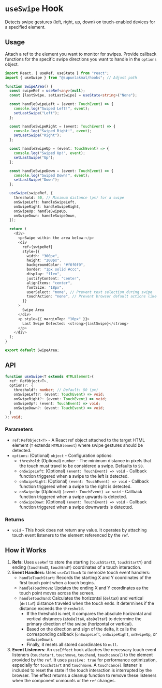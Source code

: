 # `useSwipe` Hook

Detects swipe gestures (left, right, up, down) on touch-enabled devices for a specified element.

## Usage

Attach a ref to the element you want to monitor for swipes. Provide callback functions for the specific swipe directions you want to handle in the `options` object.

```typescript
import React, { useRef, useState } from "react";
import { useSwipe } from "@supunlakmal/hooks"; // Adjust path

function SwipeArea() {
  const swipeRef = useRef<any>(null);
  const [lastSwipe, setLastSwipe] = useState<string>("None");

  const handleSwipeLeft = (event: TouchEvent) => {
    console.log("Swiped Left!", event);
    setLastSwipe("Left");
  };

  const handleSwipeRight = (event: TouchEvent) => {
    console.log("Swiped Right!", event);
    setLastSwipe("Right");
  };

  const handleSwipeUp = (event: TouchEvent) => {
    console.log("Swiped Up!", event);
    setLastSwipe("Up");
  };

  const handleSwipeDown = (event: TouchEvent) => {
    console.log("Swiped Down!", event);
    setLastSwipe("Down");
  };

  useSwipe(swipeRef, {
    threshold: 50, // Minimum distance (px) for a swipe
    onSwipeLeft: handleSwipeLeft,
    onSwipeRight: handleSwipeRight,
    onSwipeUp: handleSwipeUp,
    onSwipeDown: handleSwipeDown,
  });

  return (
    <div>
      <p>Swipe within the area below:</p>
      <div
        ref={swipeRef}
        style={{
          width: "300px",
          height: "200px",
          backgroundColor: "#f0f0f0",
          border: "1px solid #ccc",
          display: "flex",
          justifyContent: "center",
          alignItems: "center",
          fontSize: "18px",
          userSelect: "none", // Prevent text selection during swipe
          touchAction: "none", // Prevent browser default actions like scroll/zoom
        }}
      >
        Swipe Area
      </div>
      <p style={{ marginTop: "10px" }}>
        Last Swipe Detected: <strong>{lastSwipe}</strong>
      </p>
    </div>
  );
}

export default SwipeArea;
```

## API

```typescript
function useSwipe<T extends HTMLElement>(
  ref: RefObject<T>,
  options?: {
    threshold?: number; // Default: 50 (px)
    onSwipeLeft?: (event: TouchEvent) => void;
    onSwipeRight?: (event: TouchEvent) => void;
    onSwipeUp?: (event: TouchEvent) => void;
    onSwipeDown?: (event: TouchEvent) => void;
  }
): void;
```

### Parameters

- `ref`: `RefObject<T>` - A React ref object attached to the target HTML element (`T` extends `HTMLElement`) where swipe gestures should be detected.
- `options`: (Optional) `object` - Configuration options:
  - `threshold`: (Optional) `number` - The minimum distance in pixels that the touch must travel to be considered a swipe. Defaults to `50`.
  - `onSwipeLeft`: (Optional) `(event: TouchEvent) => void` - Callback function triggered when a swipe to the left is detected.
  - `onSwipeRight`: (Optional) `(event: TouchEvent) => void` - Callback function triggered when a swipe to the right is detected.
  - `onSwipeUp`: (Optional) `(event: TouchEvent) => void` - Callback function triggered when a swipe upwards is detected.
  - `onSwipeDown`: (Optional) `(event: TouchEvent) => void` - Callback function triggered when a swipe downwards is detected.

### Returns

- `void` - This hook does not return any value. It operates by attaching touch event listeners to the element referenced by the `ref`.

## How it Works

1.  **Refs**: Uses `useRef` to store the starting (`touchStartX`, `touchStartY`) and ending (`touchEndX`, `touchEndY`) coordinates of a touch interaction.
2.  **Event Handlers**: Uses `useCallback` to memoize touch event handlers:
    - `handleTouchStart`: Records the starting X and Y coordinates of the first touch point when a touch begins.
    - `handleTouchMove`: Updates the ending X and Y coordinates as the touch point moves across the screen.
    - `handleTouchEnd`: Calculates the horizontal (`deltaX`) and vertical (`deltaY`) distance traveled when the touch ends. It determines if the distance exceeds the `threshold`.
      - If the threshold is met, it compares the absolute horizontal and vertical distances (`absDeltaX`, `absDeltaY`) to determine the primary direction of the swipe (horizontal or vertical).
      - Based on the direction and sign of the delta, it calls the corresponding callback (`onSwipeLeft`, `onSwipeRight`, `onSwipeUp`, or `onSwipeDown`).
      - Finally, it resets all stored coordinates to `null`.
3.  **Event Listeners**: An `useEffect` hook attaches the necessary touch event listeners (`touchstart`, `touchmove`, `touchend`, `touchcancel`) to the element provided by the `ref`. It uses `passive: true` for performance optimization, especially for `touchstart` and `touchmove`. A `touchcancel` listener is included to reset the state if the touch interaction is interrupted by the browser. The effect returns a cleanup function to remove these listeners when the component unmounts or the `ref` changes.
